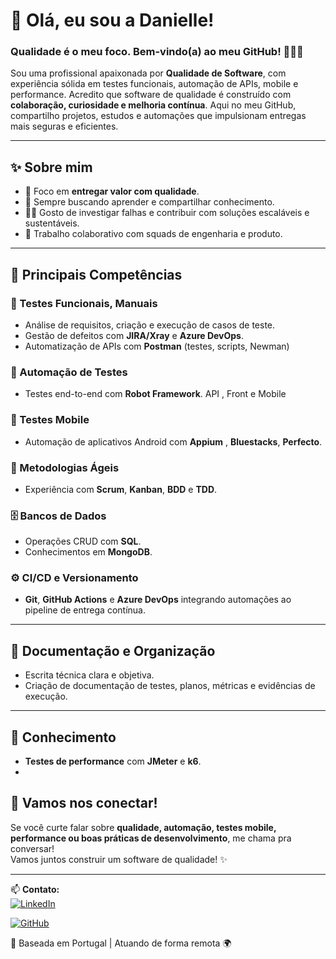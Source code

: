 # 🚀 Olá, eu sou a Danielle!  
### Qualidade é o meu foco. Bem-vindo(a) ao meu GitHub! 👩‍💻💡

Sou uma profissional apaixonada por **Qualidade de Software**, com experiência sólida em testes funcionais, automação de APIs, mobile e performance. Acredito que software de qualidade é construído com **colaboração, curiosidade e melhoria contínua**. Aqui no meu GitHub, compartilho projetos, estudos e automações que impulsionam entregas mais seguras e eficientes.

---

## ✨ Sobre mim

- 🎯 Foco em **entregar valor com qualidade**.
- 💬 Sempre buscando aprender e compartilhar conhecimento.
- 👩‍🔬 Gosto de investigar falhas e contribuir com soluções escaláveis e sustentáveis.
- 🤝 Trabalho colaborativo com squads de engenharia e produto.

---

## 🚀 Principais Competências

### 🧪 Testes Funcionais, Manuais
- Análise de requisitos, criação e execução de casos de teste.
- Gestão de defeitos com **JIRA/Xray** e **Azure DevOps**.
- Automatização de APIs com **Postman** (testes, scripts, Newman)

### 🤖 Automação de Testes

- Testes end-to-end com **Robot Framework**. API , Front e Mobile


### 📱 Testes Mobile
- Automação de aplicativos Android com **Appium** , **Bluestacks**, **Perfecto**.

### 🔁 Metodologias Ágeis
- Experiência com **Scrum**, **Kanban**, **BDD** e **TDD**.

### 🗄️ Bancos de Dados
- Operações CRUD com **SQL**.
- Conhecimentos em **MongoDB**.

### ⚙️ CI/CD e Versionamento
- **Git**, **GitHub Actions** e **Azure DevOps** integrando automações ao pipeline de entrega contínua.

---

## 📝 Documentação e Organização
- Escrita técnica clara e objetiva.
- Criação de documentação de testes, planos, métricas e evidências de execução.

---
## 📝 Conhecimento
- **Testes de performance** com **JMeter** e **k6**.
- 
## 💬 Vamos nos conectar!

Se você curte falar sobre **qualidade, automação, testes mobile, performance ou boas práticas de desenvolvimento**, me chama pra conversar!  
Vamos juntos construir um software de qualidade! ✨

---

📫 **Contato:**  
[![LinkedIn](https://img.shields.io/badge/LinkedIn-0077B5?style=for-the-badge&logo=linkedin&logoColor=white)](https://www.linkedin.com/in/daniellesousadads/)

[![GitHub](https://img.shields.io/badge/GitHub-100000?style=for-the-badge&logo=github&logoColor=white)](https://github.com/danidads/)

📍 Baseada em Portugal | Atuando de forma remota 🌍

